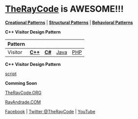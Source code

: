 # [TheRayCode](../../../README.md) is AWESOME!!!

**[Creational Patterns](../../Creational/README.md)** | **[Structural Patterns](../../Structural/README.md)** | **[Behavioral Patterns](../README.md)**

**C++ Visitor Design Pattern**

|Pattern|   |   |   |   |
|---|---|---|---|---|
| Visitor | [**C++**](../../../CPP/Behavioral/Visitor/README.md) | [**C#**](../../../Csharp/Behavioral/Visitor/README.md) | [Java](../../../Java/Behavioral/Visitor/README.md) | [PHP](../../../PHP/Behavioral/Visitor/README.md) |

**C++ Visitor Design Pattern**

[script](./script/page01.md)

**Comming Soon** 

[TheRayCode.ORG](https://www.TheRayCode.org)

[RayAndrade.COM](https://www.RayAndrade.com)

[Facebook](https://www.facebook.com/TheRayCode/) | [Twitter @TheRayCode](https://www.twitter.com/TheRayCode/) | [YouTube](https://www.youtube.com/TheRayCode/)
